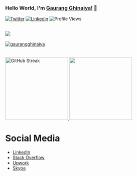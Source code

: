 ### Hello World, I'm [Gaurang Ghinaiya!](https://nexios.in/) 👋 

[![Twitter](https://img.shields.io/twitter/follow/gaurangghinaiya?label=Follow)](https://x.com/gaurangghinaiya)
[![Linkedin](https://img.shields.io/badge/-Connect-blue?style=flat-square&logo=Linkedin&logoColor=white&link=https://www.linkedin.com/in/gaurangghinaiya/)](https://www.linkedin.com/in/gaurangghinaiya/)
![Profile Views](https://komarev.com/ghpvc/?username=GaurangGhinaiya&label=👁️)

<br />
<img align="center" src="https://github-readme-stats.vercel.app/api?username=gaurangghinaiya&show_icons=true&include_all_commits=true&theme=dark"/>
<br />
<br />
<a href="https://github.com/ryo-ma/github-profile-trophy"><img src="https://github-profile-trophy.vercel.app/?username=gaurangghinaiya&theme=discord" alt="gaurangghinaiya" /></a>
<br />
<br />
<br />


<a href="https://streak-stats.demolab.com?user=MrPunyapal&theme=transparent&hide_border=true" target="_blank">
<img height=200  src="https://streak-stats.demolab.com?user=MrPunyapal&theme=transparent&hide_border=true" alt="GitHub Streak" />
</a>
<a href="https://github-readme-stats.vercel.app/api/top-langs/?username=MrPunyapal&layout=donut&hide_border=true&show_icons=true&include_all_commits=true&count_private=true&disable_animations=true&theme=transparent" target="_blank">
  <img height=200 src="https://github-readme-stats.vercel.app/api/top-langs/?username=MrPunyapal&layout=donut&hide_border=true&show_icons=true&include_all_commits=true&count_private=true&disable_animations=true&theme=transparent" />
</a>

# Social Media
- [LinkedIn](https://www.linkedin.com/in/gaurangghinaiya/)
- [Stack Overflow](https://stackoverflow.com/users/4799822/gaurang-ghinaiya)
- [Upwork](https://www.upwork.com/freelancers/~01ec6b1f95b2ef49b4)
- [Skype](https://join.skype.com/invite/pCdrLHl3tNJc)
